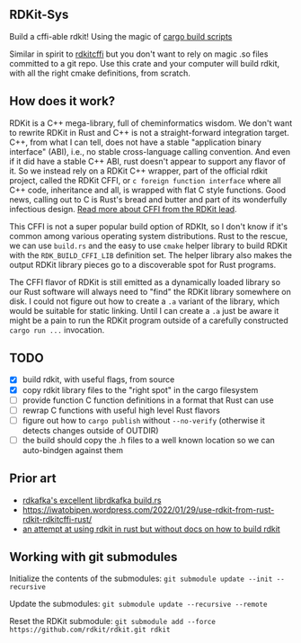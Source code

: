 RDKit-Sys
---

Build a cffi-able rdkit! Using the magic of [cargo build scripts](https://doc.rust-lang.org/cargo/reference/build-scripts.html)

Similar in spirit to [rdkitcffi](https://github.com/chrissly31415/rdkitcffi) but you don't want to rely on magic .so files
committed to a git repo. Use this crate and your computer will build rdkit, with all the right cmake definitions, from scratch.

How does it work?
---

RDKit is a C++ mega-library, full of cheminformatics wisdom. We don't want to rewrite RDKit in Rust and C++ is not a straight-forward integration
target. C++, from what I can tell, does not have a stable "application binary interface" (ABI), i.e., no stable cross-language calling convention.
And even if it did have a stable C++ ABI, rust doesn't appear to support any flavor of it.
So we instead rely on a RDKit C++ wrapper, part of the official rdkit project, called the RDKit CFFI, or `c foreign function interface` where
all C++ code, inheritance and all, is wrapped with flat C style functions. Good news, calling out to C is Rust's bread and butter and part of
its wonderfully infectious design. [Read more about CFFI from the RDKit lead](https://greglandrum.github.io/rdkit-blog/technical/2021/05/01/rdkit-cffi-part1.html).

This CFFI is not a super popular build option of RDKIt, so I don't know if it's common among various operating system distributions.  Rust to the rescue,
we can use `build.rs` and the easy to use `cmake` helper library to build RDKit with the `RDK_BUILD_CFFI_LIB` definition set. The helper library also makes
the output RDKit library pieces go to a discoverable spot for Rust programs.

The CFFI flavor of RDKit is still emitted as a dynamically loaded library so our Rust software will always need to "find" the RDKit library somewhere
on disk. I could not figure out how to create a `.a` variant of the library, which would be suitable for static linking. Until I can create a `.a` just be
aware it might be a pain to run the RDKit program outside of a carefully constructed `cargo run ...` invocation.

TODO
---

 - [X] build rdkit, with useful flags, from source
 - [X] copy rdkit library files to the "right spot" in the cargo filesystem
 - [ ] provide function C function definitions in a format that Rust can use
 - [ ] rewrap C functions with useful high level Rust flavors
 - [ ] figure out how to `cargo publish` without `--no-verify` (otherwise it detects changes outside of OUTDIR)
 - [ ] the build should copy the .h files to a well known location so we can auto-bindgen against them

Prior art
---

 - [rdkafka's excellent librdkafka build.rs](https://github.com/fede1024/rust-rdkafka/blob/master/rdkafka-sys/build.rs)
 - https://iwatobipen.wordpress.com/2022/01/29/use-rdkit-from-rust-rdkit-rdkitcffi-rust/
 - [an attempt at using rdkit in rust but without docs on how to build rdkit](https://github.com/iwatobipen/rust_rdkit/)

Working with git submodules
---

Initialize the contents of the submodules: `git submodule update --init --recursive`

Update the submodules: `git submodule update --recursive --remote`

Reset the RDKit submodule: `git submodule add --force https://github.com/rdkit/rdkit.git rdkit`
 